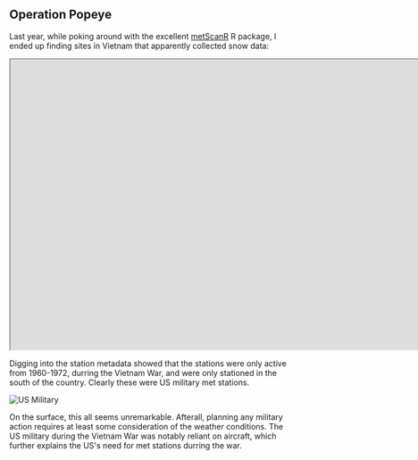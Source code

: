 ## Operation Popeye

Last year, while poking around with the excellent [metScanR](https://jaroberti.github.io/metScanR/) R package, I ended up finding sites in Vietnam that apparently collected snow data:

<iframe src="https://raw.githubusercontent.com/rhlee12/rhlee12.github.io/master/documents/vietnam.html" width="4000" height="520"></iframe> 


Digging into the station metadata showed that the stations were only active from 1960-1972, durring the Vietnam War, and were only stationed in the south of the country. Clearly these were US military met stations.

![US Military ](https://raw.githubusercontent.com/rhlee12/rhlee12.github.io/master/images/Vietnam_loop.gif)

On the surface, this all seems unremarkable. Afterall, planning any military action requires at least some consideration of the weather conditions. The US military during the Vietnam War was notably reliant on aircraft, which further explains the US's need for met stations durring the war. 

